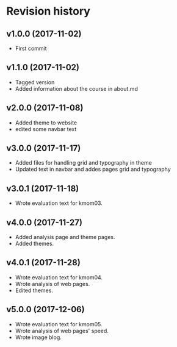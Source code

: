 Revision history
=======================================


v1.0.0 (2017-11-02)
---------------------------------------

* First commit

v1.1.0 (2017-11-02)
---------------------------------------

* Tagged version
* Added information about the course in about.md

v2.0.0 (2017-11-08)
---------------------------------------

* Added theme to website
* edited some navbar text

v3.0.0 (2017-11-17)
---------------------------------------

* Added files for handling grid and typography in theme
* Updated text in navbar and addes pages grid and typography

v3.0.1 (2017-11-18)
---------------------------------------

* Wrote evaluation text for kmom03.

v4.0.0 (2017-11-27)
---------------------------------------

* Added analysis page and theme pages.
* Added themes.

v4.0.1 (2017-11-28)
---------------------------------------

* Wrote evaluation text for kmom04.
* Wrote analysis of web pages.
* Edited themes.

v5.0.0 (2017-12-06)
---------------------------------------

* Wrote evaluation text for kmom05.
* Wrote analysis of web pages' speed.
* Wrote image blog.
